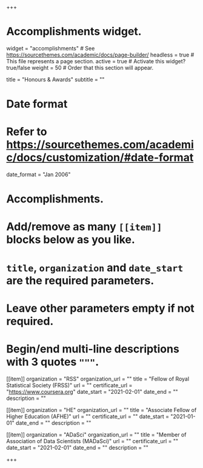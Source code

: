 +++
# Accomplishments widget.
widget = "accomplishments"  # See https://sourcethemes.com/academic/docs/page-builder/
headless = true  # This file represents a page section.
active = true  # Activate this widget? true/false
weight = 50  # Order that this section will appear.

title = "Honours & Awards"
subtitle = ""

# Date format
#   Refer to https://sourcethemes.com/academic/docs/customization/#date-format
date_format = "Jan 2006"

# Accomplishments.
#   Add/remove as many `[[item]]` blocks below as you like.
#   `title`, `organization` and `date_start` are the required parameters.
#   Leave other parameters empty if not required.
#   Begin/end multi-line descriptions with 3 quotes `"""`.

[[item]]
  organization = "RSS"
  organization_url = ""
  title = "Fellow of Royal Statistical Society (FRSS)"
  url = ""
  certificate_url = "https://www.coursera.org"
  date_start = "2021-02-01"
  date_end = ""
  description = ""

[[item]]
  organization = "HE"
  organization_url = ""
  title = "Associate Fellow of Higher Education (AFHE)"
  url = ""
  certificate_url = ""
  date_start = "2021-01-01"
  date_end = ""
  description = ""
  
[[item]]
  organization = "ADaSci"
  organization_url = ""
  title = "Member of Association of Data Scientists (MADaSci)"
  url = ""
  certificate_url = ""
  date_start = "2021-02-01"
  date_end = ""
  description = ""

+++
